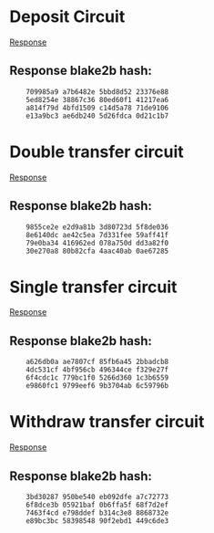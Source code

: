 # Deposit Circuit

[Response](https://nightfallv3-proving-files.s3.eu-west-1.amazonaws.com/phase2/contributions/Connor/deposit)

## Response blake2b hash:

```
	709985a9 a7b6482e 5bbd8d52 23376e88 
	5ed8254e 38867c36 80ed60f1 41217ea6 
	a814f79d 4bfd1509 c14d5a78 71de9106 
	e13a9bc3 ae6db240 5d26fdca 0d21c1b7 
```

# Double transfer circuit

[Response](https://nightfallv3-proving-files.s3.eu-west-1.amazonaws.com/phase2/contributions/Connor/double_transfer)

## Response blake2b hash:

```
	9855ce2e e2d9a81b 3d80723d 5f8de036 
	8e6140dc ae42c5ea 7d331fee 59aff41f 
	79e0ba34 416962ed 078a750d dd3a82f0 
	30e270a8 80b82cfa 4aac40ab 0ae67285 
```

# Single transfer circuit

[Response](https://nightfallv3-proving-files.s3.eu-west-1.amazonaws.com/phase2/contributions/Connor/single_transfer)

## Response blake2b hash:

```
	a626db0a ae7807cf 85fb6a45 2bbadcb8 
	4dc531cf 4bf956cb 496344ce f329e27f 
	6f4cdc1c 779bc1f0 5266d360 1c3b6559 
	e9860fc1 9799eef6 9b3704ab 6c59796b 
```

# Withdraw transfer circuit

[Response](https://nightfallv3-proving-files.s3.eu-west-1.amazonaws.com/phase2/contributions/Connor/withdraw)

## Response blake2b hash:

```
	3bd30287 950be540 eb092dfe a7c72773 
	6f8dce3b 05921baf 0b6ffa5f 68f7d2ef 
	7463f4cd e798ddef b314c3e8 8868732e 
	e89bc3bc 58398548 90f2ebd1 449c6de3 
```
